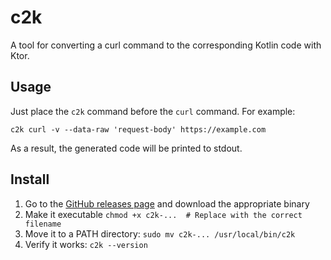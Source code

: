 # c2k

A tool for converting a curl command to the corresponding Kotlin code with Ktor.

## Usage

Just place the `c2k` command before the `curl` command. For example:
```shell
c2k curl -v --data-raw 'request-body' https://example.com
```

As a result, the generated code will be printed to stdout.

## Install

1. Go to the [GitHub releases page](https://github.com/Stexxe/c2k/releases) and download the appropriate binary
2. Make it executable `chmod +x c2k-...  # Replace with the correct filename`
3. Move it to a PATH directory: `sudo mv c2k-... /usr/local/bin/c2k`
4. Verify it works: `c2k --version`

